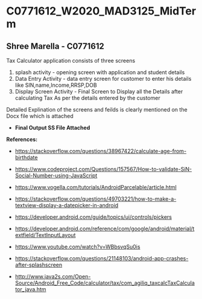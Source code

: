 # C0771612_W2020_MAD3125_MidTerm

## Shree Marella - C0771612

Tax Calculator application consists of three screens 
1) splash activity - opening screen with application and student details  
2) Data Entry Activity - data entry screen for customer to enter his details like SIN,name,Income,RRSP,DOB
3) Display Screen Activity - Final Screen to Display all the Details after calculating Tax As per the details entered by the customer

Detailed Explination of the screens and feilds is clearly mentioned on the Docx file which is attached 

* **Final Output SS File Attached** 

**References:**

* https://stackoverflow.com/questions/38967422/calculate-age-from-birthdate

* https://www.codeproject.com/Questions/157567/How-to-validate-SiN-Social-Number-using-JavaScript

* https://www.vogella.com/tutorials/AndroidParcelable/article.html

* https://stackoverflow.com/questions/49703221/how-to-make-a-textview-display-a-datepicker-in-android

* https://developer.android.com/guide/topics/ui/controls/pickers

* https://developer.android.com/reference/com/google/android/material/textfield/TextInputLayout

* https://www.youtube.com/watch?v=WBbsvqSu0is

* https://stackoverflow.com/questions/21148103/android-app-crashes-after-splashscreen

* http://www.java2s.com/Open-Source/Android_Free_Code/calculator/tax/com_agiliq_taxcalcTaxCalculator_java.htm



